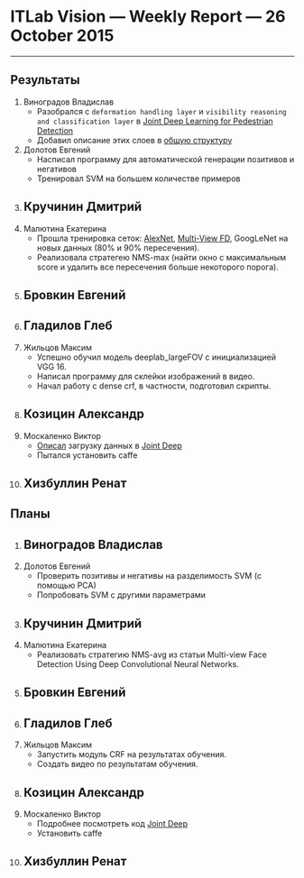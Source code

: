 # ITLab Vision — Weekly Report — 26 October 2015

----------------

## Результаты

  1. Виноградов Владислав
     - Разобрался с `deformation handling layer` и `visibility reasoning and classification layer` в [Joint Deep Learning for Pedestrian Detection](http://www.ee.cuhk.edu.hk/~xgwang/papers/ouyangWiccv13.pdf)
     - Добавил описание этих слоев в [общую структуру](https://docs.google.com/document/d/1sP9YStjpb_to9NayodcGxPS1F2qcJ7uG8l6uRiRZovE/edit?usp=sharing)
  1. Долотов Евгений
     - Насписал программу для автоматической генерации позитивов и негативов
     - Тренировал SVM на большем количестве примеров
  1. Кручинин Дмитрий
     -
  1. Малютина Екатерина
     - Прошла тренировка сеток: [AlexNet][AlexNet-model], [Multi-View FD][fd-multi-view-model], GoogLeNet на новых данных (80% и 90% пересечения).
     - Реализовала стратегею NMS-max (найти окно с максимальным score  и удалить все пересечения больше некоторого порога).
  1. Бровкин Евгений
     -
  1. Гладилов Глеб
     -
  1. Жильцов Максим
     - Успешно обучил модель deeplab_largeFOV с инициализацией VGG 16.
     - Написал программу для склейки изображений в видео.
     - Начал работу с dense crf, в частности, подготовил скрипты.
  1. Козицин Александр
     -
  1. Москаленко Виктор
     - [Описал](https://docs.google.com/document/d/1sP9YStjpb_to9NayodcGxPS1F2qcJ7uG8l6uRiRZovE/edit) загрузку данных в [Joint Deep](http://www.ee.cuhk.edu.hk/~xgwang/papers/ouyangWiccv13.pdf)
     - Пытался установить caffe
  1. Хизбуллин Ренат
     -

## Планы

  1. Виноградов Владислав
     -
  1. Долотов Евгений
     - Проверить позитивы и негативы на разделимость SVM (с помощью PCA)
     - Попробовать SVM с другими параметрами 
  1. Кручинин Дмитрий
     -
  1. Малютина Екатерина
     - Реализовать стратегию NMS-avg из статьи Multi-view Face Detection Using Deep Convolutional Neural Networks.
  1. Бровкин Евгений
     - 
  1. Гладилов Глеб
     -
  1. Жильцов Максим
     - Запустить модуль CRF на результатах обучения.
     - Создать видео по результатам обучения.
  1. Козицин Александр
     -
  1. Москаленко Виктор
     - Подробнее посмотреть код [Joint Deep](http://www.ee.cuhk.edu.hk/~xgwang/papers/ouyangWiccv13.pdf) 
     - Установить caffe
  1. Хизбуллин Ренат
     -


<!-- LINKS -->
[AlexNet-model]: https://github.com/DolotovEvgeniy/face-detection-model/blob/master/bvlc_alexnet/train_val.prototxt
[fd-multi-view-model]: https://github.com/DolotovEvgeniy/face-detection-model/blob/master/ddfd_alexnet/conv_train_val.prototxt
